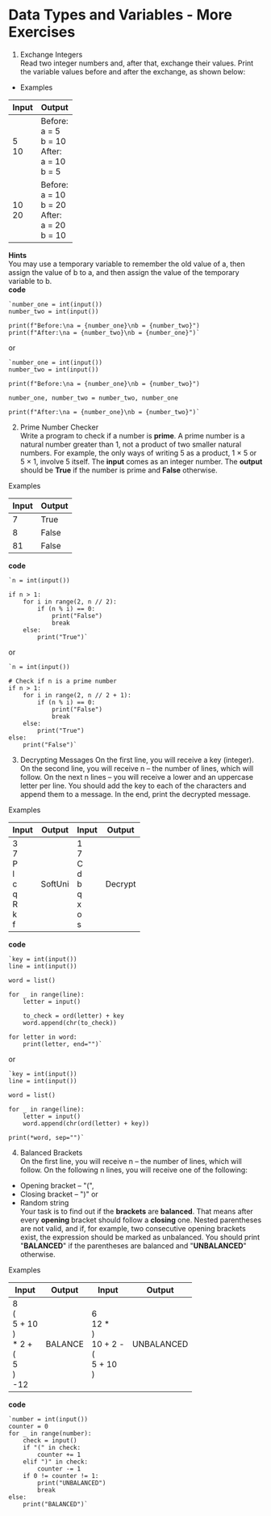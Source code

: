 # Data Types and Variables - More Exercises
1.	Exchange Integers </br>
Read two integer numbers and, after that, exchange their values. Print the variable values before and after the exchange, as shown below:
* Examples

| Input      | Output                                                              |
|------------|---------------------------------------------------------------------|
| 5 <br/> 10 | Before: <br/>a = 5 <br/>b = 10 <br/> After:<br/> a = 10<br/>b = 5   |
| 10<br/>20  | Before: <br/>a = 10 <br/>b = 20 <br/> After:<br/> a = 20<br/>b = 10 |

**Hints**</br>
You may use a temporary variable to remember the old value of a, then assign the value of b to a, 
and then assign the value of the temporary variable to b.</br>
**code**

    `number_one = int(input())
    number_two = int(input())
    
    print(f"Before:\na = {number_one}\nb = {number_two}")
    print(f"After:\na = {number_two}\nb = {number_one}")`


or

    `number_one = int(input())
    number_two = int(input())
    
    print(f"Before:\na = {number_one}\nb = {number_two}")
    
    number_one, number_two = number_two, number_one
    
    print(f"After:\na = {number_one}\nb = {number_two}")`



2.	Prime Number Checker</br>
Write a program to check if a number is **prime**. A prime number is a natural number greater than 1, 
not a product of two smaller natural numbers. For example, 
the only ways of writing 5 as a product, 1 × 5 or 5 × 1, involve 5 itself.
The **input** comes as an integer number.
The **output** should be **True** if the number is prime and **False** otherwise.</br>

Examples

| Input | Output |
|-------|--------|
| 7     | True   |
| 8     | False  |  
| 81    | False  | 


**code**

    `n = int(input())
    
    if n > 1:
        for i in range(2, n // 2):
            if (n % i) == 0:
                print("False")
                break
        else:
            print("True")`

or 

    `n = int(input())
    
    # Check if n is a prime number
    if n > 1:
        for i in range(2, n // 2 + 1):
            if (n % i) == 0:
                print("False")
                break
        else:
            print("True")
    else:
        print("False")`


3.	Decrypting Messages
On the first line, you will receive a key (integer). On the second line, you will receive n – the number of lines, which will follow. On the next n lines – you will receive a lower and an uppercase letter per line.
You should add the key to each of the characters and append them to a message. In the end, print the decrypted message. 

Examples

| Input                                             | Output  | Input                                             | Output  | 
|---------------------------------------------------|---------|---------------------------------------------------|---------|
| 3<br/>7<br/>P<br/>l<br/>c<br/>q<br/>R<br/>k<br/>f | SoftUni | 1<br/>7<br/>C<br/>d<br/>b<br/>q<br/>x<br/>o<br/>s | Decrypt |

**code**

    `key = int(input())
    line = int(input())
    
    word = list()
    
    for _ in range(line):
        letter = input()
    
        to_check = ord(letter) + key
        word.append(chr(to_check))
    
    for letter in word:
        print(letter, end="")`

or

    `key = int(input())
    line = int(input())
    
    word = list()
    
    for _ in range(line):
        letter = input()
        word.append(chr(ord(letter) + key))
    
    print(*word, sep="")`

4.	Balanced Brackets</br>
On the first line, you will receive n – the number of lines, which will follow. 
On the following n lines, you will receive one of the following:</br>
* Opening bracket – "(",</br>
* Closing bracket – ")" or</br>
* Random string</br>
Your task is to find out if the **brackets** are **balanced**. 
That means after every **opening** bracket should follow a **closing** one. 
Nested parentheses are not valid, and if, for example, two consecutive opening brackets exist, 
the expression should be marked as unbalanced. 
You should print "**BALANCED**" if the parentheses are balanced and "**UNBALANCED**" otherwise.

Examples

| Input                                                        | Output  | Input                                                | Output     | 
|--------------------------------------------------------------|---------|------------------------------------------------------|------------|
| 8<br/>(<br/>5 + 10<br/>)<br/>* 2 +<br/>(<br/>5<br/>)<br/>-12 | BALANCE | 6<br/>12 *<br/>)<br/>10 + 2 -<br/>(<br/>5 + 10<br/>) | UNBALANCED |

**code**

    `number = int(input())
    counter = 0
    for _ in range(number):
        check = input()
        if "(" in check:
            counter += 1
        elif ")" in check:
            counter -= 1
        if 0 != counter != 1:
            print("UNBALANCED")
            break
    else:
        print("BALANCED")`